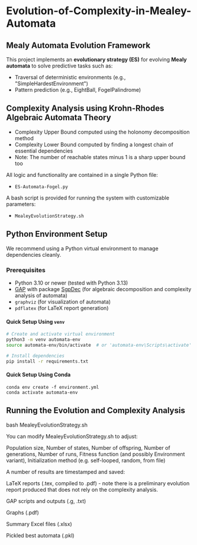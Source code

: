 # Evolution-of-Complexity-in-Mealey-Automata

## Mealy Automata Evolution Framework

This project implements an **evolutionary strategy (ES)** for evolving **Mealy automata** to solve predictive tasks such as:
- Traversal of deterministic environments (e.g., "SimpleHardestEnvironment")
- Pattern prediction (e.g., EightBall, FogelPalindrome)

## Complexity Analysis using Krohn-Rhodes Algebraic Automata Theory
- Complexity Upper Bound computed using the holonomy decomposition method
- Complexity Lower Bound computed by finding a longest chain of essential dependencies
- Note: The number of reachable states minus 1 is a sharp upper bound too

All logic and functionality are contained in a single Python file:
- `ES-Automata-Fogel.py`

A bash script is provided for running the system with customizable parameters:
- `MealeyEvolutionStrategy.sh`

##  Python Environment Setup

We recommend using a Python virtual environment to manage dependencies cleanly.

### Prerequisites
- Python 3.10 or newer (tested with Python 3.13)
- [GAP](https://www.gap-system.org/) with package [SgpDec](https://github.com/gap-packages/sgpdec) (for algebraic decomposition and complexity analysis of automata)
- `graphviz` (for visualization of automata) 
- `pdflatex` (for LaTeX report generation)

#### Quick Setup Using `venv`

```bash
# Create and activate virtual environment
python3 -m venv automata-env
source automata-env/bin/activate  # or 'automata-env\Scripts\activate' on Windows

# Install dependencies
pip install -r requirements.txt

```


#### Quick Setup Using Conda


```
conda env create -f environment.yml
conda activate automata-env
```


##  Running the Evolution and Complexity Analysis
bash MealeyEvolutionStrategy.sh


You can modify MealeyEvolutionStrategy.sh to adjust:

Population size, Number of states, Number of offspring, Number of generations, Number of runs, Fitness function (and possibly Environment variant), Initialization method (e.g. self-looped, random, from file)


A number of results are timestamped and saved:

LaTeX reports (.tex, compiled to .pdf)  - note there is a preliminary evolution report produced that does not rely on the complexity analysis. 

GAP scripts and outputs (.g, .txt)

Graphs (.pdf)

Summary Excel files (.xlsx)

Pickled best automata (.pkl)
